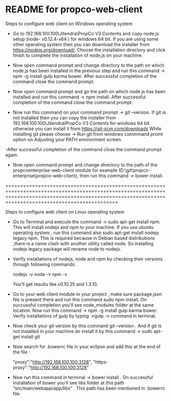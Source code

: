 README for propco-web-client
==========================

Steps to configure web client on Windows operating system

- Go to 192.168.100.100\Jitendra\PropCo V3 Contents and copy node.js setup (node- v0.12.4-x64 ) for windows 64 bit. If you are using some other operating system then you can download the installer from         	https://nodejs.org/download/. Choose the installation directory and click finish to complete the installation of node.js on your machine.

- Now open command prompt and change directory to the path on which node.js has been installed in the previous step and run this command -> npm –g  install gulp karma bower. After successful completion of   	the command close the command prompt.

- Now open command prompt and go the path on which node.js has been installed and run this command -> npm  install. After successful completion of the command close the command prompt.

- Now run this command on your command prompt -> git –version. If git is not installed then you can copy the installer from 192.168.100.100\Jitendra\PropCo V3 Contents for windows 64 bit otherwise you can   	install it from https://git-scm.com/downloads
	While installing git please choose -> Run git from windows commmand promt option  on Adjusting your PATH environment screen.                                                     

 -After successful completion of the command close the command prompt again.

- Now open command prompt and change directory to the path of the propcoenterprise-web-client module for example (D:\git\propco-enterprise\propco-web-client), then run this command ->  bower install.

========================================================================================================================================================================================================

Steps to configure web client on Linux operating system

- Go to Terminal and execute the command -> sudo apt-get install npm. 
	This will install nodejs and npm to your machine. If you use ubuntu operating system , run this command also sudo apt-get install nodejs legacy npm. This is required because in Debian based 	distributions ,there is a name clash with another utility called node. So installing nodejs legacy package will rename node to nodejs.


- Verify installations of nodejs, node and npm by checking their versions through following commands:

   nodejs -v
   node -v
   npm -v

   You'll get results like v0.10.25 and 1.3.10.

- Go to your web client module in your project , make sure package.json file is present there and run this command sudo npm install. On succussful completion you'll see node_modules folder at the same 	location. Now run this command -> npm -g install gulp karma bower. Verify installations of gulp by typing ->gulp -v command in terminal.

- Now check your git version by this command git –version . And if git is not installed in your machine do install it by this command -> sudo apt-get install git

- Now search for .bowerrc file in your eclipse and add this at the end of the file :

   "proxy":"http://192.168.100.100:3128",
   "https-proxy":"http://192.168.100.100:3128"

- Now run this command in terminal → bower install . On successful installation of bower you'll see libs folder at this path “src/main/webapp/app/libs” . This path has been mentioned in .bowerrc file.



